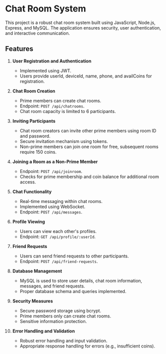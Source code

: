 # Chat Room System

This project is a robust chat room system built using JavaScript, Node.js, Express, and MySQL. The application ensures security, user authentication, and interactive communication.

## Features

1. **User Registration and Authentication**
   - Implemented using JWT.
   - Users provide userId, deviceId, name, phone, and availCoins for registration.

2. **Chat Room Creation**
   - Prime members can create chat rooms.
   - Endpoint: `POST /api/chatrooms`.
   - Chat room capacity is limited to 6 participants.

3. **Inviting Participants**
   - Chat room creators can invite other prime members using room ID and password.
   - Secure invitation mechanism using tokens.
   - Non-prime members can join one room for free, subsequent rooms require 150 coins.

4. **Joining a Room as a Non-Prime Member**
   - Endpoint: `POST /api/joinroom`.
   - Checks for prime membership and coin balance for additional room access.

5. **Chat Functionality**
   - Real-time messaging within chat rooms.
   - Implemented using WebSocket.
   - Endpoint: `POST /api/messages`.

6. **Profile Viewing**
   - Users can view each other's profiles.
   - Endpoint: `GET /api/profile/:userId`.

7. **Friend Requests**
   - Users can send friend requests to other participants.
   - Endpoint: `POST /api/friend-requests`.

8. **Database Management**
   - MySQL is used to store user details, chat room information, messages, and friend requests.
   - Proper database schema and queries implemented.

9. **Security Measures**
   - Secure password storage using bcrypt.
   - Prime members only can create chat rooms.
   - Sensitive information protection.

10. **Error Handling and Validation**
    - Robust error handling and input validation.
    - Appropriate response handling for errors (e.g., insufficient coins).

